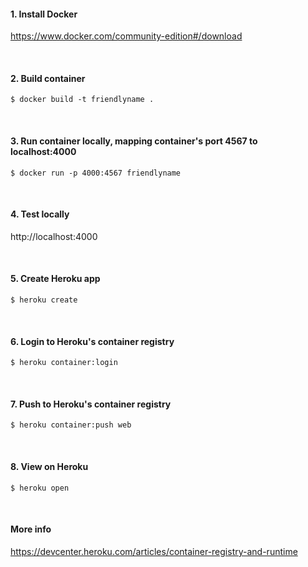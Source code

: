 #### 1. Install Docker
https://www.docker.com/community-edition#/download

<br />

#### 2. Build container
`$ docker build -t friendlyname .`

<br />

#### 3. Run container locally, mapping container's port 4567 to localhost:4000

`$ docker run -p 4000:4567 friendlyname`

<br />


#### 4. Test locally

http://localhost:4000

<br />


#### 5. Create Heroku app

`$ heroku create`

<br />


#### 6. Login to Heroku's container registry

`$ heroku container:login`

<br />


#### 7. Push to Heroku's container registry

`$ heroku container:push web`

<br />


#### 8. View on Heroku

`$ heroku open`

<br />


#### More info

https://devcenter.heroku.com/articles/container-registry-and-runtime
